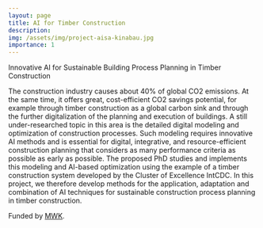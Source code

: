 ```yaml
---
layout: page
title: AI for Timber Construction
description: 
img: /assets/img/project-aisa-kinabau.jpg
importance: 1
---
```


Innovative AI for Sustainable Building Process Planning in Timber Construction 

The construction industry causes about 40% of global CO2 emissions. At the same time, it offers great, cost-efficient CO2 savings potential, for example through timber construction as a global carbon sink and through the further digitalization of the planning and execution of buildings. A still under-researched topic in this area is the detailed digital modeling and optimization of construction processes. Such modeling requires innovative AI methods and is essential for digital, integrative, and resource-efficient construction planning that considers as many performance criteria as possible as early as possible. The proposed PhD studies and implements this modeling and AI-based optimization using the example of a timber construction system developed by the Cluster of Excellence IntCDC. In this project, we therefore develop methods for the application, adaptation and combination of AI techniques for sustainable construction process planning in timber construction. 

Funded by [MWK](https://mwk.baden-wuerttemberg.de/de/startseite/).